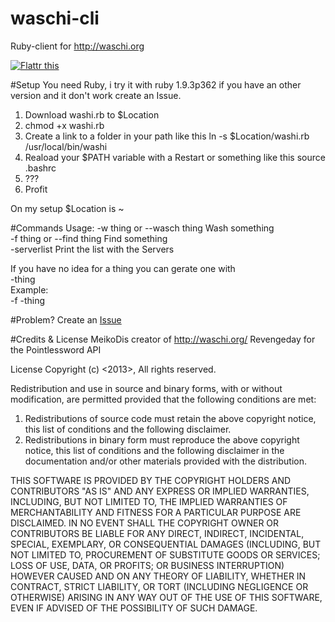 waschi-cli
==========

Ruby-client for http://waschi.org

<a href="http://flattr.com/thing/1158370/fliiiixwaschi-cli-on-GitHub" target="_blank">
<img src="http://api.flattr.com/button/flattr-badge-large.png" alt="Flattr this" title="Flattr this" border="0" /></a>

#Setup
You need Ruby, i try it with ruby 1.9.3p362 if you have an other version and it don't work create an Issue. 
1. Download washi.rb to $Location
2. chmod +x washi.rb
3. Create a link to a folder in your path like this ln -s $Location/washi.rb /usr/local/bin/washi
4. Reaload your $PATH variable with a Restart or something like this source .bashrc
5. ???
6. Profit

On my setup $Location is ~

#Commands
Usage:
   -w thing or --wasch thing     Wash something  
   -f thing or --find thing      Find something  
   -serverlist                   Print the list with the Servers  

   If you have no idea for a thing you can gerate one with  
   -thing  
   Example:  
   -f -thing

#Problem?
Create an [Issue](https://github.com/fliiiix/waschi-cli/issues)

#Credits & License
MeikoDis creator of http://waschi.org/ 
Revengeday for the Pointlessword API

License
Copyright (c) <2013>, <Felix>
All rights reserved.

Redistribution and use in source and binary forms, with or without
modification, are permitted provided that the following conditions are met: 

1. Redistributions of source code must retain the above copyright notice, this
   list of conditions and the following disclaimer. 
2. Redistributions in binary form must reproduce the above copyright notice,
   this list of conditions and the following disclaimer in the documentation
   and/or other materials provided with the distribution. 

THIS SOFTWARE IS PROVIDED BY THE COPYRIGHT HOLDERS AND CONTRIBUTORS "AS IS" AND
ANY EXPRESS OR IMPLIED WARRANTIES, INCLUDING, BUT NOT LIMITED TO, THE IMPLIED
WARRANTIES OF MERCHANTABILITY AND FITNESS FOR A PARTICULAR PURPOSE ARE
DISCLAIMED. IN NO EVENT SHALL THE COPYRIGHT OWNER OR CONTRIBUTORS BE LIABLE FOR
ANY DIRECT, INDIRECT, INCIDENTAL, SPECIAL, EXEMPLARY, OR CONSEQUENTIAL DAMAGES
(INCLUDING, BUT NOT LIMITED TO, PROCUREMENT OF SUBSTITUTE GOODS OR SERVICES;
LOSS OF USE, DATA, OR PROFITS; OR BUSINESS INTERRUPTION) HOWEVER CAUSED AND
ON ANY THEORY OF LIABILITY, WHETHER IN CONTRACT, STRICT LIABILITY, OR TORT
(INCLUDING NEGLIGENCE OR OTHERWISE) ARISING IN ANY WAY OUT OF THE USE OF THIS
SOFTWARE, EVEN IF ADVISED OF THE POSSIBILITY OF SUCH DAMAGE.